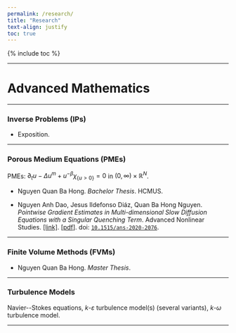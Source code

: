```yaml
---
permalink: /research/
title: "Research"
text-align: justify
toc: true
---
```

{% include toc %}

------

Advanced Mathematics
======
------
### Inverse Problems (IPs)

* Exposition.

------

### Porous Medium Equations (PMEs)
PMEs: $\partial_tu - \Delta u^m + u^{-\beta}\chi_{\{ u>0 \}} = 0$ in $(0,\infty)\times\mathbb{R}^N$.

* Nguyen Quan Ba Hong. *Bachelor Thesis*. HCMUS.

* Nguyen Anh Dao, Jesus Ildefonso Diáz, Quan Ba Hong Nguyen. *Pointwise Gradient Estimates in Multi-dimensional Slow Diffusion Equations with a Singular Quenching Term*. Advanced Nonlinear Studies. [[link]](https://www.degruyter.com/document/doi/10.1515/ans-2020-2076/html). [[pdf](https://github.com/NQBH/reference/blob/master/Dao_Diaz_Nguyen2020.pdf)]. doi: [`10.1515/ans-2020-2076`](https://doi.org/10.1515/ans-2020-2076).

------

### Finite Volume Methods (FVMs)

* Nguyen Quan Ba Hong. *Master Thesis*.

------

### Turbulence Models
Navier--Stokes equations, $k$-$\varepsilon$ turbulence model(s) (several variants), $k$-$\omega$ turbulence model.

------
